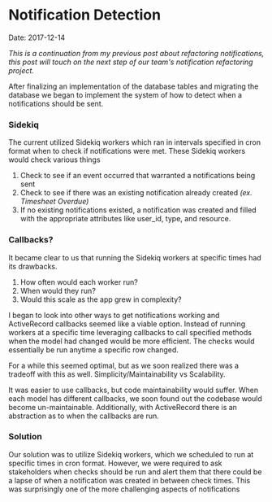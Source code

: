 # Notification Detection

Date: 2017-12-14

*This is a continuation from my previous post about refactoring notifications, this post will touch on the next step of
our team's notification refactoring project.*


After finalizing an implementation of the database tables and migrating the database
we began to implement the system of how to detect when a notifications should be sent.

### Sidekiq

The current utilized Sidekiq workers which ran in intervals specified in cron format when to
check if notifications were met. These Sidekiq workers would check various things

1. Check to see if an event occurred that warranted a notifications being sent
2. Check to see if there was an existing notification already created *(ex. Timesheet Overdue)*
3. If no existing notifications existed, a notification was created and filled with the appropriate attributes
like user_id, type, and resource.

### Callbacks?

It became clear to us that running the Sidekiq workers at specific times had its drawbacks.
1. How often would each worker run?
2. When would they run?
3. Would this scale as the app grew in complexity?

I began to look into other ways to get notifications working and ActiveRecord callbacks seemed like a viable option. Instead of running workers at a specific time leveraging callbacks to call specified methods when the model had changed would be more efficient. The checks would essentially be run anytime a specific row changed.

For a while this seemed optimal, but as we soon realized there was a tradeoff with this as well. Simplicity/Maintainability vs Scalability.

It was easier to use callbacks, but code maintainability would suffer. When each model has different callbacks, we soon found out the codebase would become un-maintainable. Additionally, with ActiveRecord there is an abstraction as to when the callbacks are run.

### Solution

Our solution was to utilize Sidekiq workers, which we scheduled to run at specific times in cron format. However, we were required to ask stakeholders when checks should be run and alert them that there could be a lapse of when a notification was created in between check times. This was surprisingly one of the more challenging aspects of notifications
